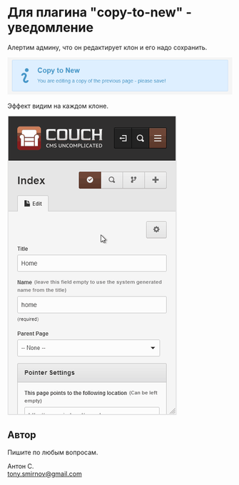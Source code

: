 #  Для плагина "copy-to-new" - уведомление

Алертим админу, что он редактирует клон и его надо сохранить.

![](img/copy-to-new-alert.png)

Эффект видим на каждом клоне.

![](img/alert.gif)

## Автор

Пишите по любым вопросам.

Антон С.\
tony.smirnov@gmail.com
